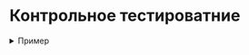 


# Контрольное тестироватние

<details>
    <summary>
        Пример
    </summary>
    <pre><code class="perl">
HELLO
    </code></pre>
</details>